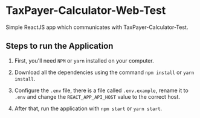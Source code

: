 # TaxPayer-Calculator-Web-Test
Simple ReactJS app which communicates with TaxPayer-Calculator-Test.

## Steps to run the Application

1. First, you'll need `NPM` or `yarn` installed on your computer.


2. Download all the dependencies using the command `npm install` or `yarn install`.


3. Configure the `.env` file, there is a file called `.env.example`, rename it to `.env` and change the `REACT_APP_API_HOST` value to the correct host.


4. After that, run the application with `npm start` or `yarn start`.
